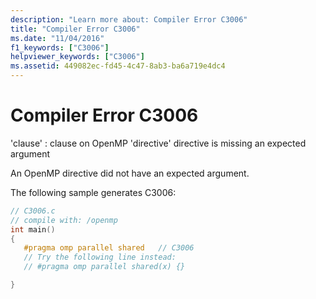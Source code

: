 ```yaml
---
description: "Learn more about: Compiler Error C3006"
title: "Compiler Error C3006"
ms.date: "11/04/2016"
f1_keywords: ["C3006"]
helpviewer_keywords: ["C3006"]
ms.assetid: 449082ec-fd45-4c47-8ab3-ba6a719e4dc4
---
```

# Compiler Error C3006

'clause' : clause on OpenMP 'directive' directive is missing an expected argument

An OpenMP directive did not have an expected argument.

The following sample generates C3006:

```c
// C3006.c
// compile with: /openmp
int main()
{
   #pragma omp parallel shared   // C3006
   // Try the following line instead:
   // #pragma omp parallel shared(x) {}

}
```
